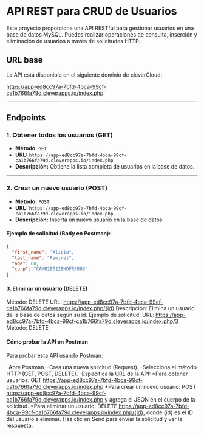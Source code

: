 # API REST para CRUD de Usuarios

Este proyecto proporciona una API RESTful para gestionar usuarios en una base de datos MySQL. Puedes realizar operaciones de consulta, inserción y eliminación de usuarios a través de solicitudes HTTP.

## URL base

La API está disponible en el siguiente dominio de cleverCloud:

https://app-ed8cc97a-7bfd-4bca-99cf-ca1b766fa79d.cleverapps.io/index.php

---

## Endpoints

### 1. Obtener todos los usuarios (GET)
- **Método:** `GET`
- **URL:** `https://app-ed8cc97a-7bfd-4bca-99cf-ca1b766fa79d.cleverapps.io/index.php`
- **Descripción:** Obtiene la lista completa de usuarios en la base de datos.

---

### 2. Crear un nuevo usuario (POST)
- **Método:** `POST`
- **URL:** `https://app-ed8cc97a-7bfd-4bca-99cf-ca1b766fa79d.cleverapps.io/index.php`
- **Descripción:** Inserta un nuevo usuario en la base de datos.

#### Ejemplo de solicitud (Body en Postman):
```json
{
  "first_name": "Alicia",
  "last_name": "Ramirez",
  "age": 68,
  "curp": "CAMR280128HDFRRR03"
}

```

####  3. Eliminar un usuario (DELETE)
Método: DELETE
URL: https://app-ed8cc97a-7bfd-4bca-99cf-ca1b766fa79d.cleverapps.io/index.php/{id}
Descripción: Elimina un usuario de la base de datos según su id.
Ejemplo de solicitud:
URL: https://app-ed8cc97a-7bfd-4bca-99cf-ca1b766fa79d.cleverapps.io/index.php/3
Método: DELETE


####  Cómo probar la API en Postman
Para probar esta API usando Postman:

-Abre Postman.
-Crea una nueva solicitud (Request).
-Selecciona el método HTTP (GET, POST, DELETE).
-Especifica la URL de la API:
*Para obtener usuarios: GET https://app-ed8cc97a-7bfd-4bca-99cf-ca1b766fa79d.cleverapps.io/index.php
*Para crear un nuevo usuario: POST https://app-ed8cc97a-7bfd-4bca-99cf-ca1b766fa79d.cleverapps.io/index.php y agrega el JSON en el cuerpo de la solicitud.
*Para eliminar un usuario: DELETE https://app-ed8cc97a-7bfd-4bca-99cf-ca1b766fa79d.cleverapps.io/index.php/{id}, donde {id} es el ID del usuario a eliminar.
Haz clic en Send para enviar la solicitud y ver la respuesta.
